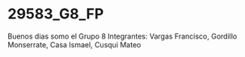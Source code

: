 # 29583_G8_FP
Buenos dias somo el Grupo 8 
Integrantes: Vargas Francisco, Gordillo Monserrate, Casa Ismael, Cusqui Mateo  
